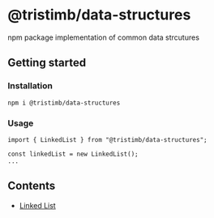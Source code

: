 # @tristimb/data-structures
npm package implementation of common data strcutures

## Getting started

### Installation

`npm i @tristimb/data-structures`

### Usage

```
import { LinkedList } from "@tristimb/data-structures";

const linkedList = new LinkedList();
...
```

## Contents

- [Linked List](src/linked-list)
